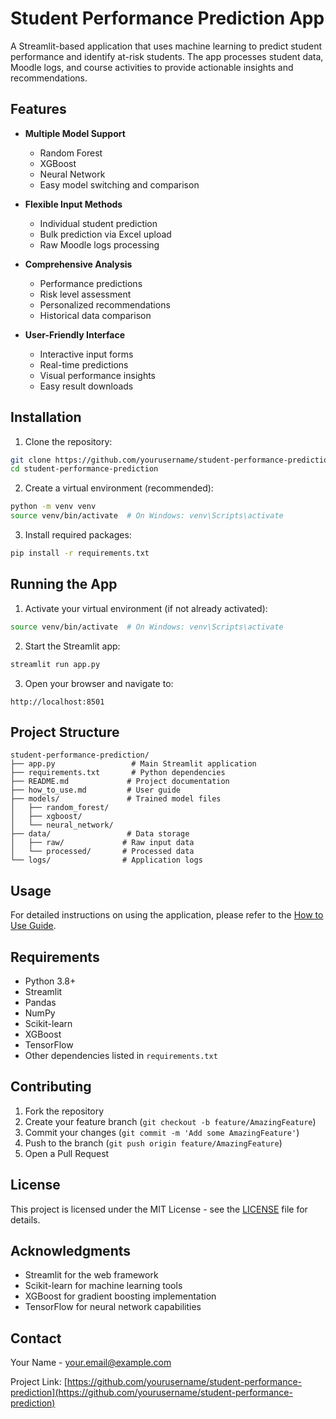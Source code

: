 # Student Performance Prediction App

A Streamlit-based application that uses machine learning to predict student performance and identify at-risk students. The app processes student data, Moodle logs, and course activities to provide actionable insights and recommendations.

## Features

- **Multiple Model Support**
  - Random Forest
  - XGBoost
  - Neural Network
  - Easy model switching and comparison

- **Flexible Input Methods**
  - Individual student prediction
  - Bulk prediction via Excel upload
  - Raw Moodle logs processing

- **Comprehensive Analysis**
  - Performance predictions
  - Risk level assessment
  - Personalized recommendations
  - Historical data comparison

- **User-Friendly Interface**
  - Interactive input forms
  - Real-time predictions
  - Visual performance insights
  - Easy result downloads

## Installation

1. Clone the repository:
```bash
git clone https://github.com/yourusername/student-performance-prediction.git
cd student-performance-prediction
```

2. Create a virtual environment (recommended):
```bash
python -m venv venv
source venv/bin/activate  # On Windows: venv\Scripts\activate
```

3. Install required packages:
```bash
pip install -r requirements.txt
```

## Running the App

1. Activate your virtual environment (if not already activated):
```bash
source venv/bin/activate  # On Windows: venv\Scripts\activate
```

2. Start the Streamlit app:
```bash
streamlit run app.py
```

3. Open your browser and navigate to:
```
http://localhost:8501
```

## Project Structure

```
student-performance-prediction/
├── app.py                 # Main Streamlit application
├── requirements.txt       # Python dependencies
├── README.md             # Project documentation
├── how_to_use.md         # User guide
├── models/               # Trained model files
│   ├── random_forest/
│   ├── xgboost/
│   └── neural_network/
├── data/                 # Data storage
│   ├── raw/             # Raw input data
│   └── processed/       # Processed data
└── logs/                # Application logs
```

## Usage

For detailed instructions on using the application, please refer to the [How to Use Guide](how_to_use.md).

## Requirements

- Python 3.8+
- Streamlit
- Pandas
- NumPy
- Scikit-learn
- XGBoost
- TensorFlow
- Other dependencies listed in `requirements.txt`

## Contributing

1. Fork the repository
2. Create your feature branch (`git checkout -b feature/AmazingFeature`)
3. Commit your changes (`git commit -m 'Add some AmazingFeature'`)
4. Push to the branch (`git push origin feature/AmazingFeature`)
5. Open a Pull Request

## License

This project is licensed under the MIT License - see the [LICENSE](LICENSE) file for details.

## Acknowledgments

- Streamlit for the web framework
- Scikit-learn for machine learning tools
- XGBoost for gradient boosting implementation
- TensorFlow for neural network capabilities

## Contact

Your Name - your.email@example.com

Project Link: [https://github.com/yourusername/student-performance-prediction](https://github.com/yourusername/student-performance-prediction) 